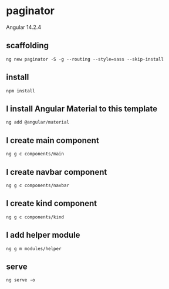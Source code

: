 # paginator

Angular 14.2.4

## scaffolding

```shell
ng new paginator -S -g --routing --style=sass --skip-install
```

## install

```shell
npm install
```

## I install Angular Material to this template

```shell
ng add @angular/material
```

## I create main component

```shell
ng g c components/main
```

## I create navbar component

```shell
ng g c components/navbar
```

## I create kind component

```shell
ng g c components/kind
```

## I add helper module

```shell
ng g m modules/helper
```

## serve

```shell
ng serve -o
```

